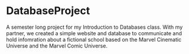 # DatabaseProject
A semester long project for my Introduction to Databases class. With my partner, we created a simple website and database to communicate and hold infomration about a fictional school based on the Marvel Cinematic Universe and the Marvel Comic Universe. 
